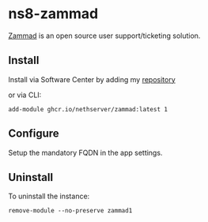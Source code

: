 # ns8-zammad

[Zammad](https://zammad.org/) is an open source user support/ticketing solution.

## Install

Install via Software Center by adding my [repository](https://repo.mrmarkuz.com)

or via CLI:

    add-module ghcr.io/nethserver/zammad:latest 1

## Configure

Setup the mandatory FQDN in the app settings.

## Uninstall

To uninstall the instance:

    remove-module --no-preserve zammad1

